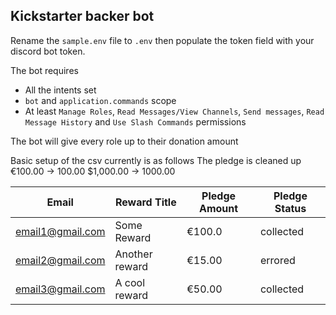 ## Kickstarter backer bot
Rename the `sample.env` file to `.env` then populate the token field with your discord bot token.

The bot requires
- All the intents set
- `bot` and `application.commands` scope
- At least `Manage Roles`,  `Read Messages/View Channels`, `Send messages`, `Read Message History` and `Use Slash Commands` permissions

The bot will give every role up to their donation amount

Basic setup of the csv currently is as follows
The pledge is cleaned up
€100.00 -> 100.00
$1,000.00 -> 1000.00

| Email            | Reward Title   | Pledge Amount | Pledge Status |
|------------------|----------------|---------------|---------------|
| email1@gmail.com | Some Reward    | €100.0        | collected     |
| email2@gmail.com | Another reward | €15.00        | errored       |
| email3@gmail.com | A cool reward  | €50.00        | collected     |
